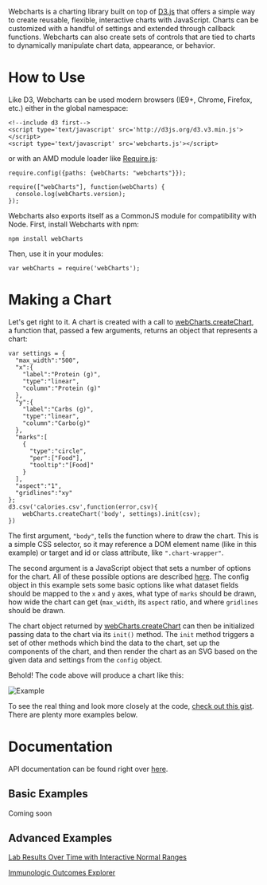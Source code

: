 Webcharts is a charting library built on top of <a href="https://github.com/mbostock/d3">D3.js</a> that offers a simple way to create reusable, flexible, interactive charts with JavaScript. Charts can be customized with a handful of settings and extended through callback functions. Webcharts can also create sets of controls that are tied to charts to dynamically manipulate chart data, appearance, or behavior.

# How to Use
Like D3, Webcharts can be used modern browsers (IE9+, Chrome, Firefox, etc.) either in the global namespace:

	<!--include d3 first-->
    <script type='text/javascript' src='http://d3js.org/d3.v3.min.js'></script>
    <script type='text/javascript' src='webcharts.js'></script>

or with an AMD module loader like [Require.js](http://requirejs.org/):

    require.config({paths: {webCharts: "webcharts"}});

	require(["webCharts"], function(webCharts) {
	  console.log(webCharts.version);
	});

Webcharts also exports itself as a CommonJS module for compatibility with Node. First, install Webcharts with npm:

	npm install webCharts
	
Then, use it in your modules:

	var webCharts = require('webCharts');

# Making a Chart
Let's get right to it. A chart is created with a call to [webCharts.createChart](https://github.com/RhoInc/Webcharts/wiki/Webcharts#webchartscreatechartelement-config-controls), a function that, passed a few arguments, returns an object that represents a chart:

	
	var settings = {
      "max_width":"500",
      "x":{
        "label":"Protein (g)",
        "type":"linear",
        "column":"Protein (g)"
      },
      "y":{
        "label":"Carbs (g)",
        "type":"linear",
        "column":"Carbo(g)"
      },
      "marks":[
        {
          "type":"circle",
          "per":["Food"],
          "tooltip":"[Food]"
        }
      ],
      "aspect":"1",
      "gridlines":"xy"
    };
    d3.csv('calories.csv',function(error,csv){
    	webCharts.createChart('body', settings).init(csv);
    })
    
The first argument, <code>"body"</code>, tells the function where to draw the chart. This is a simple CSS selector, so it may reference a DOM element name (like in this example) or target and id or class attribute, like <code>".chart-wrapper"</code>.

The second argument is a JavaScript object that sets a number of options for the chart. All of these possible options are described [here](https://github.com/RhoInc/Webcharts/wiki/Chart-Configuration). The config object in this example sets some basic options like what dataset fields should be mapped to the <code>x</code> and <code>y</code> axes, what type of <code>marks</code> should be drawn, how wide the chart can get (<code>max_width</code>, its <code>aspect</code> ratio, and where <code>gridlines</code> should be drawn.

The chart object returned by [webCharts.createChart](https://github.com/RhoInc/Webcharts/wiki/Webcharts#webchartscreatechartelement-config-controls) can then be initialized passing data to the chart via its <code>init()</code> method. The <code>init</code> method triggers a set of other methods which bind the data to the chart, set up the components of the chart, and then render the chart as an SVG based on the given data and settings from the <code>config</code> object.

Behold! The code above will produce a chart like this:

![Example](example.png)

To see the real thing and look more closely at the code, [check out this gist](). There are plenty more examples below.

# Documentation
API documentation can be found right over <a href="https://github.com/RhoInc/Webcharts/wiki/Webcharts">here</a>.

## Basic Examples
Coming soon

## Advanced Examples
[Lab Results Over Time with Interactive Normal Ranges](http://graphics.rhoworld.com/tools/labnormals)

[Immunologic Outcomes Explorer](http://graphics.rhoworld.com/studies/leap/figure3)
